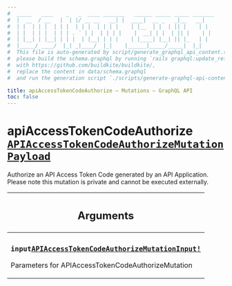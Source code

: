 ```yaml
---
#  _____   ____    _   _  ____ _______   ______ _____ _____ _______
#  |  __  / __   |  | |/ __ __   __| |  ____|  __ _   _|__   __|
#  | |  | | |  | | |  | | |  | | | |    | |__  | |  | || |    | |
#  | |  | | |  | | | . ` | |  | | | |    |  __| | |  | || |    | |
#  | |__| | |__| | | |  | |__| | | |    | |____| |__| || |_   | |
#  |_____/ ____/  |_| _|____/  |_|    |______|_____/_____|  |_|
#  This file is auto-generated by script/generate_graphql_api_content.sh,
#  please build the schema.graphql by running `rails graphql:update_reference_schema`
#  with https://github.com/buildkite/buildkite/,
#  replace the content in data/schema.graphql
#  and run the generation script `./scripts/generate-graphql-api-content.sh`.

title: apiAccessTokenCodeAuthorize – Mutations – GraphQL API
toc: false
---
```

<!-- vale off -->
<h1 class="has-pills">
  apiAccessTokenCodeAuthorize
  <span data-algolia-exclude><a href="/docs/apis/graphql/schemas/object/apiaccesstokencodeauthorizemutationpayload" class="pill pill--object pill--normal-case pill--large" title="Go to OBJECT APIAccessTokenCodeAuthorizeMutationPayload">
  <code>APIAccessTokenCodeAuthorizeMutationPayload</code>
</a>
</span>
</h1>
<!-- vale on -->


Authorize an API Access Token Code generated by an API Application. Please note this mutation is private and cannot be executed externally.

<table class="responsive-table responsive-table--single-column-rows">
  <thead>
    <th>
      <h2 data-algolia-exclude>Arguments</h2>
    </th>
  </thead>
  <tbody>
    <tr><td><h3 class="is-small has-pills"><code>input</code><a href="/docs/apis/graphql/schemas/input_object/apiaccesstokencodeauthorizemutationinput" class="pill pill--input_object pill--normal-case pill--medium" title="Go to INPUT_OBJECT APIAccessTokenCodeAuthorizeMutationInput"><code>APIAccessTokenCodeAuthorizeMutationInput!</code></a></h3><p>Parameters for APIAccessTokenCodeAuthorizeMutation</p></td></tr>
  </tbody>
</table>
